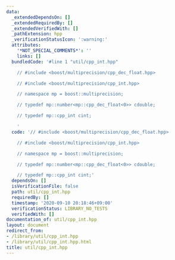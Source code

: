 ```yaml
---
data:
  _extendedDependsOn: []
  _extendedRequiredBy: []
  _extendedVerifiedWith: []
  _pathExtension: hpp
  _verificationStatusIcon: ':warning:'
  attributes:
    '*NOT_SPECIAL_COMMENTS*': ''
    links: []
  bundledCode: '#line 1 "util/cpp_int.hpp"

    // #include <boost/multiprecision/cpp_dec_float.hpp>

    // #include <boost/multiprecision/cpp_int.hpp>

    // namespace mp = boost::multiprecision;

    // typedef mp::number<mp::cpp_dec_float<0>> cdouble;

    // typedef mp::cpp_int cint;

    '
  code: '// #include <boost/multiprecision/cpp_dec_float.hpp>

    // #include <boost/multiprecision/cpp_int.hpp>

    // namespace mp = boost::multiprecision;

    // typedef mp::number<mp::cpp_dec_float<0>> cdouble;

    // typedef mp::cpp_int cint;'
  dependsOn: []
  isVerificationFile: false
  path: util/cpp_int.hpp
  requiredBy: []
  timestamp: '2020-09-10 20:18:46+09:00'
  verificationStatus: LIBRARY_NO_TESTS
  verifiedWith: []
documentation_of: util/cpp_int.hpp
layout: document
redirect_from:
- /library/util/cpp_int.hpp
- /library/util/cpp_int.hpp.html
title: util/cpp_int.hpp
---
```

